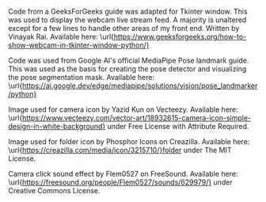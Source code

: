 Code from a GeeksForGeeks guide was adapted for Tkinter window. This was used to display the webcam live stream feed. A majority is unaltered except for a few lines to handle other areas of my front end. Written by Vinayak Rai. Available here: \url{https://www.geeksforgeeks.org/how-to-show-webcam-in-tkinter-window-python/}

Code was used from Google AI's official MediaPipe Pose landmark guide. This was used as the basis for creating the pose detector and visualizing the pose segmentation mask. Available here: \url{https://ai.google.dev/edge/mediapipe/solutions/vision/pose_landmarker/python}

Image used for camera icon by Yazid Kun on Vecteezy. Available here: \url{https://www.vecteezy.com/vector-art/18932615-camera-icon-simple-design-in-white-background} under Free License with Attribute Required.

Image used for folder icon by Phosphor Icons on Creazilla. Available here: \url{https://creazilla.com/media/icon/3215710/}folder under The MIT License.

Camera click sound effect by Flem0527 on FreeSound. Available here: \url{https://freesound.org/people/Flem0527/sounds/629979/} under Creative Commons License.
